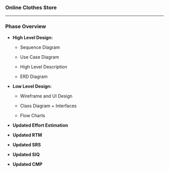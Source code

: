 ### **Online Clothes Store**

---

### **Phase Overview**
- **High Level Design:**
    - Sequence Diagram

    - Use Case Diagram

    - High Level Description

    - ERD Diagram

- **Low Level Design:**
    - Wireframe and UI Design

    - Class Diagram + Interfaces

    - Flow Charts
      
- **Updated Effort Estimation**

- **Updated RTM**

- **Updated SRS**

- **Updated SIQ**

- **Updated CMP**